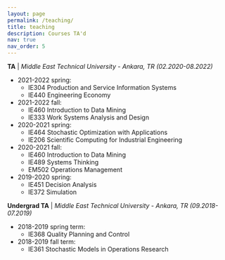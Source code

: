 ```yaml
---
layout: page
permalink: /teaching/
title: teaching
description: Courses TA'd
nav: true
nav_order: 5
---
```


**TA** | *Middle East Technical University - Ankara, TR (02.2020-08.2022)*
* 2021-2022 spring: 
    * IE304 Production and Service Information Systems 
    * IE440 Engineering Economy 
* 2021-2022 fall: 
    * IE460 Introduction to Data Mining 
    * IE333 Work Systems Analysis and Design 
* 2020-2021 spring: 
    * IE464 Stochastic Optimization with Applications 
    * IE206 Scientific Computing for Industrial Engineering 
* 2020-2021 fall: 
    * IE460 Introduction to Data Mining 
    * IE489 Systems Thinking 
    * EM502 Operations Management 
* 2019-2020 spring: 
    * IE451 Decision Analysis 
    * IE372 Simulation 

**Undergrad TA** | *Middle East Technical University - Ankara, TR (09.2018-07.2019)*
* 2018-2019 spring term: 
    * IE368 Quality Planning and Control
* 2018-2019 fall term: 
    * IE361 Stochastic Models in Operations Research
